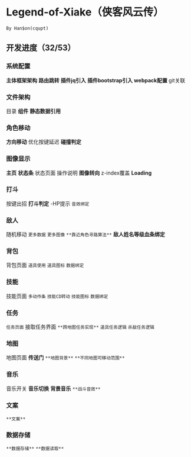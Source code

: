 # Legend-of-Xiake（侠客风云传）
```
By Han$on(cqupt)
```
## 开发进度（32/53）

### 系统配置
**主体框架架构**    **路由跳转**    **插件jq引入**   **插件bootstrap引入**   **webpack配置**    git关联

### 文件架构
目录    **组件**    **静态数据引用** 

### 角色移动
**方向移动**    优化按键延迟    **碰撞判定**

### 图像显示
**主页**    **状态条**    状态页面   操作说明    **图像转向**    z-index覆盖   **Loading**

### 打斗
按键出招    **打斗判定**    -HP提示    `音效绑定`

### 敌人
随机移动    `更多数据`    `更多图像`  `**靠近角色寻路算法**`  **敌人姓名等级血条绑定**

### 背包
背包页面    `道具使用`    `道具图标`    `数据绑定`

### 技能
技能页面    `多动作条`    `技能CD转动`  `技能图标`    `数据绑定`

### 任务
`任务页面`    接取任务界面    `**跨地图任务实现**`  `道具任务逻辑`    `杀敌任务逻辑`

### 地图
地图页面    **传送门**  `**地图背景**`    `**不同地图可移动范围**`

### 音乐
音乐开关    **音乐切换**    **背景音乐**    `**战斗音效**`

### 文案
`**文案**`

### 数据存储
`**数据存储**`    `**数据读取**`
